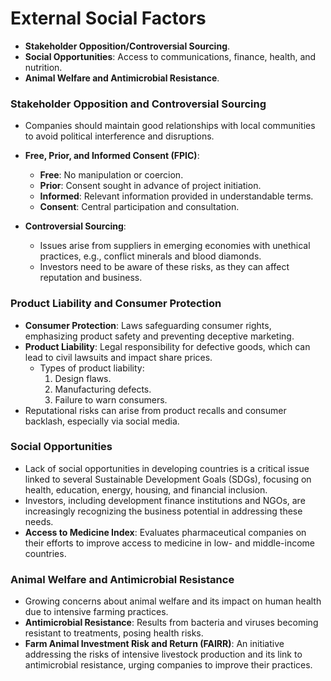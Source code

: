# External Social Factors

- **Stakeholder Opposition/Controversial Sourcing**.
- **Social Opportunities**: Access to communications, finance, health, and nutrition.
- **Animal Welfare and Antimicrobial Resistance**.

### Stakeholder Opposition and Controversial Sourcing
- Companies should maintain good relationships with local communities to avoid political interference and disruptions.
- **Free, Prior, and Informed Consent (FPIC)**:
  - **Free**: No manipulation or coercion.
  - **Prior**: Consent sought in advance of project initiation.
  - **Informed**: Relevant information provided in understandable terms.
  - **Consent**: Central participation and consultation.

- **Controversial Sourcing**:
  - Issues arise from suppliers in emerging economies with unethical practices, e.g., conflict minerals and blood diamonds.
  - Investors need to be aware of these risks, as they can affect reputation and business.

### Product Liability and Consumer Protection
- **Consumer Protection**: Laws safeguarding consumer rights, emphasizing product safety and preventing deceptive marketing.
- **Product Liability**: Legal responsibility for defective goods, which can lead to civil lawsuits and impact share prices.
  - Types of product liability:
    1. Design flaws.
    2. Manufacturing defects.
    3. Failure to warn consumers.
- Reputational risks can arise from product recalls and consumer backlash, especially via social media.

### Social Opportunities
- Lack of social opportunities in developing countries is a critical issue linked to several Sustainable Development Goals (SDGs), focusing on health, education, energy, housing, and financial inclusion.
- Investors, including development finance institutions and NGOs, are increasingly recognizing the business potential in addressing these needs.
- **Access to Medicine Index**: Evaluates pharmaceutical companies on their efforts to improve access to medicine in low- and middle-income countries.

### Animal Welfare and Antimicrobial Resistance
- Growing concerns about animal welfare and its impact on human health due to intensive farming practices.
- **Antimicrobial Resistance**: Results from bacteria and viruses becoming resistant to treatments, posing health risks.
- **Farm Animal Investment Risk and Return (FAIRR)**: An initiative addressing the risks of intensive livestock production and its link to antimicrobial resistance, urging companies to improve their practices.

